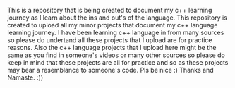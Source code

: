 
This is a repository that is being created to document my c++ learning journey as I learn about the ins and out's of the language. This repository is created to upload all my minor projects that document my c++ language learning journey.
I have been learning c++ language in from many sources so please do undertand all these projects that I upload are for practice reasons.
Also the c++ language projects that I upload here might be the same as you find in someone's videos or many other sources so please do keep in mind that these projects are all for practice and so as these projects may bear a resemblance to someone's code. Pls be nice :)
Thanks and Namaste. :))
